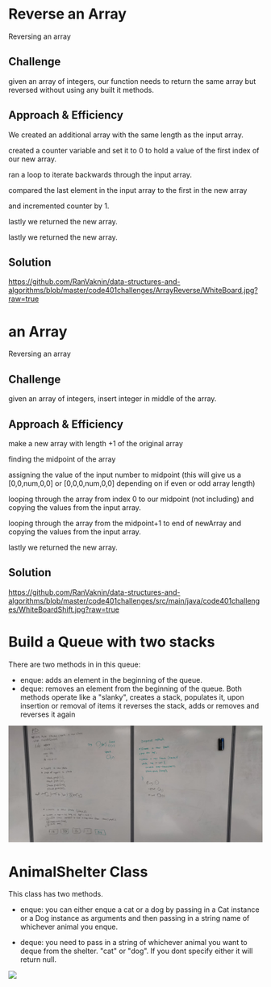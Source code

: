 # Reverse an Array
Reversing an array 

## Challenge
given an array of integers, our function needs to return the same array but reversed without using any built it methods.

## Approach & Efficiency
We created an additional array with the same length as the input array.

created a counter variable and set it to 0 to hold a value of the first index of our new array.

ran a loop to iterate backwards through the input array.

compared the last element in the input array to the first in the new array

and incremented counter by 1.

lastly we returned the new array.

lastly we returned the new array.
## Solution
https://github.com/RanVaknin/data-structures-and-algorithms/blob/master/code401challenges/ArrayReverse/WhiteBoard.jpg?raw=true


#  an Array
Reversing an array 

## Challenge
given an array of integers, insert integer in middle of the array.

## Approach & Efficiency
make a new array with length +1 of the original array

finding the midpoint of the array

assigning the value of the input number to midpoint
(this will give us a     [0,0,num,0,0]   or  [0,0,0,num,0,0]  depending on if even or odd array length)

looping through the array from index 0 to our midpoint (not including)
and copying the values from the input array.

looping through the array from the midpoint+1 to end of newArray and copying the values from the input array.

lastly we returned the new array.

## Solution
https://github.com/RanVaknin/data-structures-and-algorithms/blob/master/code401challenges/src/main/java/code401challenges/WhiteBoardShift.jpg?raw=true


 # Build a Queue with two stacks
 There are two methods in in this queue:
- enque: adds an element in the beginning of the queue.
- deque: removes an element from the beginning of the queue.
Both methods operate like a "slanky", creates a stack, populates it, upon insertion or removal of items it reverses the stack, adds or removes and reverses it again

![](https://github.com/RanVaknin/data-structures-and-algorithms/blob/master/code401challenges/assets/83318261_159357988729070_7077996865609793536_n.jpg?raw=true)

# AnimalShelter Class
This class has two methods.
- enque:  you can either enque a cat or a dog by passing in a Cat instance or a Dog instance as arguments and then passing in a string name of whichever animal you enque.

- deque: you need to pass in a string of whichever animal you want to deque from the shelter. "cat" or "dog". If you dont specify either it will return null.

![](https://scontent-sea1-1.xx.fbcdn.net/v/t1.15752-9/s2048x2048/82766750_524750721728550_4927164268400345088_n.jpg?_nc_cat=104&_nc_ohc=ngRqQN6IBqEAX8sQ0k9&_nc_ht=scontent-sea1-1.xx&_nc_tp=1002&oh=07b2d835f17bff70a4b7727b6c906a0e&oe=5E91E0F9)

